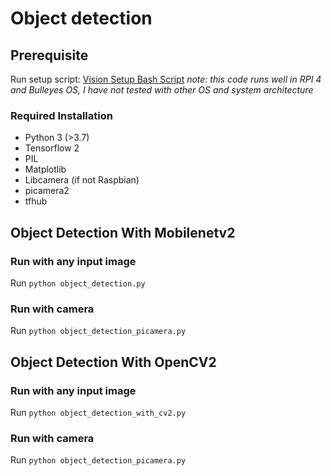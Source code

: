# Object detection

## Prerequisite
Run setup script: [Vision Setup Bash Script](https://github.com/makonhakony/vision-setup-bash-script)
*note: this code runs well in RPI 4 and Bulleyes OS, I have not tested with other OS and system architecture*
### Required Installation
- Python 3 (>3.7)
- Tensorflow 2
- PIL
- Matplotlib
- Libcamera (if not Raspbian)
- picamera2
- tfhub

## Object Detection With Mobilenetv2

### Run with any input image
Run `python object_detection.py`

### Run with camera
Run `python object_detection_picamera.py`

## Object Detection With OpenCV2

### Run with any input image
Run `python object_detection_with_cv2.py`

### Run with camera
Run `python object_detection_picamera.py`
